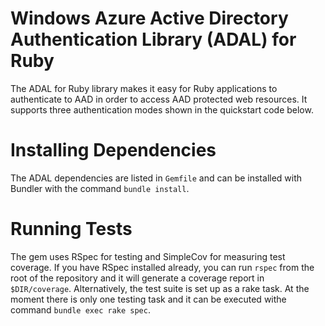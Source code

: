 # Windows Azure Active Directory Authentication Library (ADAL) for Ruby
The ADAL for Ruby library makes it easy for Ruby applications to authenticate to AAD in order to access AAD protected web resources. It supports three authentication modes shown in the quickstart code below.


# Installing Dependencies
The ADAL dependencies are listed in `Gemfile` and can be installed with Bundler with the command `bundle install`.


# Running Tests
The gem uses RSpec for testing and SimpleCov for measuring test coverage. If you have RSpec installed already, you can run `rspec` from the root of the repository and it will generate a coverage report in `$DIR/coverage`. Alternatively, the test suite is set up as a rake task. At the moment there is only one testing task and it can be executed withe command `bundle exec rake spec`.
